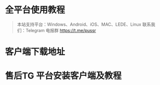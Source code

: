 
# 全平台使用教程

> 本站支持平台：Windows、Android、iOS、MAC、LEDE、Linux
> 联系我们：Telegram 电报群 https://t.me/pussr


# 客户端下载地址


 

# 售后TG 平台安装客户端及教程




